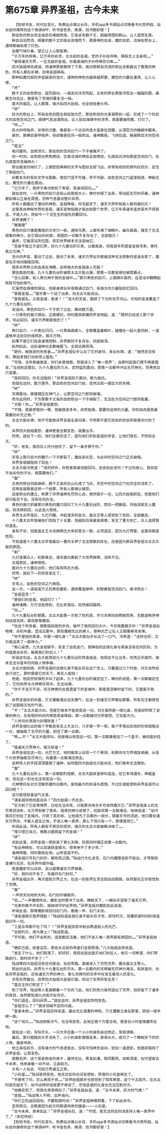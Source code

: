 # 第675章 异界圣祖，古今未来
        【告知书友，时代在变化，免费站点难以长存，手机app多书源站点切换看书大势所趋，站长给你推荐的这个换源APP，听书音色多、换源、找书都好使！】
       那血色的祭台完全由巨石堆砌而成，它高足有数千丈，超越周围的群山，让人望而生畏。
       鲜血汩汩而流，顺着的数千丈的高台淌落而下，那是神的血液，魔的血浆，浇淋在祭台上，通体都被染成了红色。
       血腥气味扑鼻，望之让人心胆皆寒。
       “千万年的呼唤，亿万年的祈求，太古前的圣祖，您的子孙在呼唤，降临无上法身吧……”
       “傲视诸天万界，一生无敌的圣祖，你最虔诚的子孙呼唤您归来……”
       四大始祖神态虔诚，而诸神更是跪拜了下来，面对那鲜血流淌的祭台全都露出了敬畏的神色，所有人都在祈祷，召唤圣祖降临。
       那种如魔咒般的声音越发的浩大，诸神的神色也越来越郑重，魔性的力量在激荡，让人心悸。
       “咚”
       数千丈的血色祭台，猛烈摇动，一道血光冲天而起，古老的祭台更是浮现出一幅幅刻图，画面生动无比，像是有了灵魂将要复活一般。
       莫大的威压，让人颤栗，强大如四大始祖，也全部低垂头颅。
       “砰”
       巨大的祭台上，所有血色刻图全部绽放光芒，那些刺目的光束凝聚到一起，形成了一个的巨大的血色空间之门，磅礴气息汹涌而出，众人犹如海啸中的浮萍，简直要被吹散、打烂了。
       “呼……”
       巨大的呼吸声，非常的沉重，像是有一个远古的庞大蛮兽在觉醒，从深层次的睡眠中醒来。
       是的，那确实是呼吸声，但却像是狂风一般吹出，诸神飘摇，飞快后退，躲避那巨大的空间之门。
       “哐当”
       电闪雷鸣，血雨滂沱，那血色的空间巨门一下子被推开了。
       同一时间，血色祭台熊熊燃烧，生面浇淋的神血全部燃烧，化成血光冲向那座空间巨门，在为其提供浩瀚神力！
       祭台越发的绚烂了，上面密密麻麻的文字与图纹全部飞出，非常有规则的排列在四方，定住了那座巨门。
       纷繁复杂的有形文字与图案，使巨门坚不可摧，牢不可破，血色空间之门晶莹剔透，神秘无比，魔性的力量在震动。
       “亿万年了，我终于再次盼到了希望，吾身将回归……”
       就在这时，一只黑色的巨爪足有山岳那般大小，狰狞的探了出来，带动起无尽的风暴，诸神都如难以立身在周围，恐怖气息震动整片异界。
       所有人都露出了激动的神色，圣祖降临，将无敌天下，诸天万界所有敌人都将被扫灭！
       这是来自神秘世界的圣祖，诸天圣物指路才能达到那个世界，亿万年来诸多盖世英杰不得其法，不能入内，而如今一个活生生的祖先将要回归。
       异界沸腾了！
       “轰隆隆”
       黑色的巨爪像是魔鬼的灭世爪一般，通体乌黑，上面布满了细鳞片，幽光森森，蕴含了无法想象的神力，在它探出的刹那，周围的一切都不复存在了，全部毁灭！
       最终，它被混沌所包围，现实世界根本无法容纳它。
       “吾身不能立于虚幻界，将九十九重石阶引来，以载我身，将我昔年所遗留圣城寻来，寄托我之元神。”
       浩大的声音，震动了过去，摇动了未来，诸天万界似乎都被这种无法想象的音波击穿了，魔音在天地间隆隆回荡。
       很多异界修士的血液在沸腾，这样强大的圣祖谁人可敌？
       摆在面前的是，九十九重石台阶被那太古大能占据，那第一古都圣城也被其霸占。
       “怎么回事，有人寄元神于我的圣城中……”那只黑色的巨爪，上面鳞片森然，在混沌中翻腾起阵阵可怕的煞气。
       它虽然在艰难的探出，但是身体似乎很难通过巨门，有强大的力量阻挡它回归。
       “禀报圣祖……”狼牙第一个站了出来，将太古大能说出。
       “冒我威名，占我圣城，是谁？！”浩大的天音，震碎了下方的无尽河山，可怕的音波覆盖了九十九重石台阶。
       说话间，黑色的巨爪一下子抓了过去，瞬间数万里。
       一只青色的兽爪探出，正面硬抗，同时震耳欲聋的声音响起，道：“既然已经进入那个世界，何必回归，诸天万界都是我的了！”
       “砰”
       两只巨爪，一只青光闪闪，一只黑森森瘆人，全都覆盖着鳞片，碰撞在一起火星四射，一道道秩序法则交织成网状，毁灭万物。
       如果不是它们自身谨慎控制，异界都将不复存在，彻底崩溃。
       纵然如此，远处诸神也全都被震飞，全部远离现场。
       “是你，被放逐的失败者……”异界圣祖似乎认出了它的身份，发出长啸，道：“居然还没有死，算起来我们也称得上盟友。”
       “可惜，当年我被放逐，你们未曾相救，而是进入了‘唯一真界’，自那时起我们便不再是盟友。”当说到这里后，九十九重石阶几头，突然猛烈震动，那第一古都中冲出无尽神光，将黑色巨爪笼罩。
       “我将回归，你无法阻挡！”异界圣祖巨爪震动，极力抵抗。
       但就在这时，数万里外，那血色的空间巨门前，突然出现一面巨大的天碑。
       “砰”
       天碑震动，直接镇压在神门上，让那空间之门即将崩塌。
       而与此同时，下方那数千丈高的血色祭台一下子崩裂了，无法在为空间之门提供能量。
       “大胆！你……”异界圣祖震怒。
       “不错，我是想借你一臂，我被放逐多年，肉壳枯竭，需要你这样的力量。你的血肉是我最需要的补充之物。”
       太古大能长啸，他不可能放异界圣祖全身归来，不然那不是它目前的状态所能够对付的了的。
       异界四大始祖震怒，诸神更是全都变色，就要出手。
       然而，就在下一刻，他们全都忍住了，因为他们听到圣祖的传音，让他们隐忍，不然将全灭。
       “好，老友，我将后人托付给你了，留下一条手臂于你。”
       “砰”
       天穹上那只巨大的魔爪一下子断裂了，魔血染长空，与此同时空间之门正式崩塌。
       异界圣祖被阻挡了回去！
       太古大能冷笑道：“说的好听，你若是真身彻底回归，还会如此说吗？不过你放心，我目前不会杀你的子孙，我需要他们。”
       “轰”
       古老的祭台彻底崩碎，数千丈高的石山化成了飞灰，天空中的空间之门也完全的消失了。
       召唤圣祖竟是这样一个结果，所有人都难以接受。
       这座祭台的建立，耗费了异界诸神无尽的心血，竟然毁于一旦，让四大始祖抓狂，但是他们却只能忍下去，没有任何办法。
       青色的兽爪抓着那只黑色的魔爪回归了九十九重石台阶，而后一把撕裂，开始汲取无上魔焰，将天碑抓回，以此圣火祭炼。
       异界太古牢笼区，九灯闪耀，冲起漫天的圣光，盘古王等人感觉到了危险，全部撤走。
       十八重太古牢笼被他们攻陷了十五重，但越到后来越发艰难，发生了重大伤亡，众人选择暂时退走。
       虽有不甘，但是盘古王与尧舜两位大帝却意见一致，必须退走，因为九灯预警，这里将极度危险。
       不知道是十八重太古牢笼最后一重内关押了无法想象的存在，还是因为那异界圣祖与太古大能的原因。
       “刷”
       九灯笼罩众人，刹那离去，漫天霞光撕裂了大世界屏障，消失不见。
       古祖禁区，诸神愤怒。
       面对九十九重石台阶，他们有阵阵无力感。
       然而，就在下一刻惊变发生了。
       “砰”
       天穹上，血色的空间之门再现。
       这一次，一道高逾万丈的黑色魔影，通体覆盖鳞甲，刹那撕裂空间巨门，直冲而出！
       “圣祖显灵！”
       “是我们的圣祖，他回归了！”
       诸神沸腾，万万没有想到，无比失落后，突然峰回路转。
       “你……”
       九十九重石台阶颤栗，太古大能第一次有了危机感，手爪天碑向前劈砸而来，无数道秩序神则绞成天网，罩向那尊魔体。
       “你这个失败者，竟敢阻挡我的步伐，破坏了我的回归大计，今天我要磨灭你！”异界圣祖在咆哮，杀机毕露，混沌云雾中，那双魔眼无比的瘆人，那种光芒让石人王都要脊背发寒。
       “你不是他的真身，你是一缕化身！”太古大能似乎长出了一口气，冷笑道：“这样也好，又为我送来了一股神力。”
       “痴心妄想，几大圣祖联手，恢复了血色圣门，我降临的这缕化身与真身没有任何区别，为的就是击杀你，解救我们的后人！”
       听闻这句话，太古大能驾驭九十九重石台阶转身就逃，他现在不比当年，肉壳近乎腐朽，根本无法与昔年的同级人物争锋。
       太古大能知晓，异界圣祖的这缕化身不能长存在这个世上，只要避过几个时辰，对方自然会自行消亡，那时便是它的天下，再无人能挡！
       但是，他突然惊悚的大叫了起来，九十九重石台阶被定住了。确切的说是，第一古都被定住了，它的肉壳与元神寄存其中，无法动弹。
       “你千不该万不该，将元神寄托在我遗留下的圣城中，那是我涅槃时留下的，它是属于我的。”
       异界圣祖杀机毕露，万丈魔躯涌出滔天魔气，在这一刻诸天万界都在颤栗，所有石王都感觉到了这股毁灭性的气息。
       “不！”太古大能大叫，但是它根本不能改变这一切，对方虽然是一缕化身，但是却积聚了足够的神力，在有限的时间内等若真身降临，第一古都被对方所掌控，它无能为力。
       “人世间长恨源力封镇妖皇！”
       异界圣祖吐出的每个字都具有无上大法力，几乎是一字一顿，每个字落出后他的形体就暗淡一分，被抽取了无尽的力量，封住了第一古都。
       “啊……不！”太古大能惊叫，但是难以改变这一切，第一古都像是加了一个盖子，被彻底封住了。
       “借诸天万界神力，毁灭妖皇！”
       异界圣祖在这一刻，光芒万丈，他的躯体上出现一个个黑洞，刹那间与万界相连相通，从各个大世界抽取无尽伟力，向着第一古都淹没而去。
       这种惊人的手段深深震撼了诸神，纵然是四大始祖也只能长叹，他们根本无法做到。
       “轰”
       九十九重石台阶上，第一古都剧烈摇颤，太古大能妖皇惨叫连连，任它本领通天，神威盖世，但在这一刻也无法改变这一切。
       元神寄托在对方涅槃所建的古都内，是他最大的失误与遗憾，不过任谁能想到异界圣祖可以回归呢？！
       这只能怪妖皇运气太差。
       “请圣祖将他彻底击杀！”四大始祖一齐出言。
       “实力到了它这等境界，已经无法杀死，只能靠天地与岁月自然磨灭它。”异界圣祖身上的无尽黑洞消失，与万界斩断了联系，借来的神力足够了，彻底将第一古都淹没，他继续道：“如今我将它封在了圣城内，打碎了其形体，让他成为了古都的一部分，随着岁月的流逝，他只要在诸天万界间，不躲入虚无之地，不进入唯一真界，那么下场只有一个，那便是死亡。”
       听闻此话，所有人都有不真实的感觉，强大的太古大能被解决掉了……
       “怪只怪它自己，竟敢占据我留下的圣城！”
       “砰”
       说到这里，异界圣祖一把抓来了第七天碑，将其同时镇压进第一古都内。
       “有此神碑在，可以加速妖皇毁灭，想来用不了多少年。”
       诸神拜服，同时跪倒在地，山呼圣祖不朽。
       “请圣祖打开石门封印，解危局之困。”陆战行大礼进言，石门内魔尊圣影不能出，才导致妖皇横行无忌，在异界作威作福。
       若是魔影可以出世，足以威慑诸天万界强者。
       “好，我时间不多了，先揭开石门封印。”
       异界圣祖出手，再次借助万界之力，在这一刻各界生灵全部战战兢兢，纵然是石王亦感觉到了恐惧。
       “轰”
       一声惊天动地的大响，石门封印被破开。
       “吼……”一声魔啸传出，魔影当时便冲了出来，睥睨天下，一眼似乎望穿了诸天万界。
       “兄弟你离不开石阶，就继续守护此界吧。”异界圣祖对魔影如此说道。
       听闻此语，那尊魔影顿回归石门内，轰隆一声，石门关闭。
       “请圣祖毁灭我界宿敌！”陆战知道圣祖化身不能长存于世，即将朽灭，他要抓紧时间利用圣祖扫平一切。
       “三皇五帝都不在了吗？！”异界圣祖双目中射出两道骇人的光芒。
       “全部朽灭，成为黄土！”陆战答道。
       “不可能，他们不会死的，连我都还活着，他们不进入唯一真界是有原因的……”异界圣祖自语。
       “确实已逝，妖皇证实，那些太古前的帝皇们全部殒落。”几大始祖这样说道。
       “发生了什么，他们陨落了，好好好，我现在就去毁灭他们的后人，绝灭一切希望，你们带路前行，我时间不多了！”
       陆战等四大始祖没有任何废话，在前带路，直接进入了洪荒天界，要杀盘古王等人。
       而此时此刻，异界九十九重石台阶尽头，第一古都内的天碑被无尽神力淹没，有妖皇的、也有异界圣祖的、还有诸天万界的神力，第七天碑内的石牢中在发生着惊人的变化。
       洪荒天界震动，异界四大始祖为圣祖引路，惊动了天界所有生灵！
       “盘古王你们死定了！”
       到了天界，陆战等人笔直朝着一个方向飞去，他们的势力虽然退出了天界，但却留下了诸多的耳目，自然那知道九州英杰在何方。
       “你们退走，回归异界……”就在这时，异界圣祖突然然变色。
       “圣祖怎么了？”狼牙惊疑不定的问道。
       “皇者未绝……”异界圣祖这样说道，露出无比凝重的神色，万丈魔躯立身在那里，犹如一座丰碑一般。
       “这个地方……”陆战倒吸冷气，也当场变色，此地正是十万里古地，是昔日小时皇陵墓所在地。
       就在这一刻，天际尽头，一只大手拉着一个小小的身影由远而近，渐渐清晰。
       最后，那只粗糙的大手消失了，小小的身影慢慢走来，渐渐长大，成为了一个睥睨天下的的人物，雄姿伟岸。
       他立身在前方，没有强大的气息透发出，没有可怕神念波动，犹如一道虚影，但是却阻挡了异界圣祖，让其变色。
       寂静无声，这个英姿勃发的男子，雄伟无比，黑发如瀑，随风飘扬，双眸深邃，似可望穿古今未来，伟岸身躯一动不动，立身前方。
       大有一人在此，可挡万界诸王之势。
       “小石皇……”陆战骇然变色，他无论如何也没有想到，殒落的小石皇再生了。
       “不是死了吗，怎么再现于世……”异界始祖狼牙也感觉到了阵阵寒意，这个千古英杰，在太古时就无敌天下，如今这种状态就更不用说了，恐怕圣祖的化身也无法压制对方。
       “他确实死了，而我也渐渐明白了。”异界圣祖自语，道：“古今未来，好大的气魄！”
       “圣祖……”陆战等人不明，出声询问。
       “你们立刻返回祖地，不要耽搁时间！”异界圣祖神情郑重，下了如此命令。
       显而易见，全都是因为前方的那道伟岸的雄姿————小石皇。
       “古今未来，原来如此！”异界圣祖长叹，道：“可惜，我无法将这则消息传入唯一真界中了。”（未完待续）
       【告知书友，时代在变化，免费站点难以长存，手机app多书源站点切换看书大势所趋，站长给你推荐的这个换源APP，听书音色多、换源、找书都好使！】